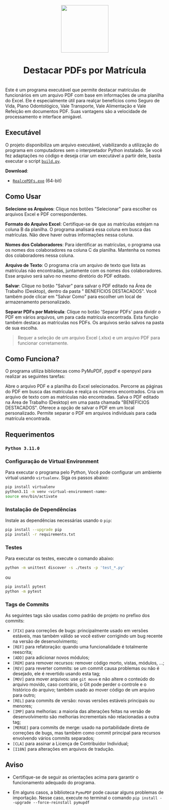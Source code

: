 <p align="center">
  <img height="150" src="resources/images/vigarista.ico">
</p>

<h1 align="center">Destacar PDFs por Matrícula</h1>
<br>
Este é um programa executável que permite destacar matrículas de funcionários em um arquivo PDF com base em informações de uma planilha do Excel. Ele é especialmente útil para realçar benefícios como Seguro de Vida, Plano Odontológico, Vale Transporte, Vale Alimentação e Vale Refeição em documentos PDF. Suas vantagens são a velocidade de processamento e interface amigável.

## Executável

O projeto disponibiliza um arquivo executável, viabilizando a utilização do programa em computadores sem o
interpretador Python instalado. Se você fez adaptações no código e deseja criar um executável a partir dele, basta
executar o script [`build.py`][build.py].

**Download**:

- [`RealcePDFs.exe`][latest-release] (64-bit)

[latest-release]: https://github.com/flaviodotcom/RealcePDFs/tree/main/exe

[build.py]: https://github.com/flaviodotcom/RealcePDFs/blob/main/build.py

## Como Usar

**Selecione os Arquivos**: Clique nos botões "Selecionar" para escolher os arquivos Excel e PDF correspondentes.

**Formato do Arquivo Excel**: Certifique-se de que as matrículas estejam na coluna B da planilha. O programa analisará
essa
coluna em busca das matrículas. Não deve haver outras informações nessa coluna.

**Nomes dos Colaboradores**: Para identificar as matrículas, o programa usa os nomes dos colaboradores na coluna C da
planilha. Mantenha os nomes dos colaboradores nessa coluna.

**Arquivo de Texto**: O programa cria um arquivo de texto que lista as matrículas não encontradas, juntamente com os
nomes
dos colaboradores. Esse arquivo será salvo no mesmo diretório do PDF editado.

**Salvar**: Clique no botão "Salvar" para salvar o PDF editado na Área de Trabalho (Desktop), dentro da pasta "
BENEFÍCIOS
DESTACADOS". Você também pode clicar em "Salvar Como" para escolher um local de armazenamento personalizado.

**Separar PDFs por Matrícula**: Clique no botão 'Separar PDFs' para dividir o PDF em vários arquivos, um para cada
matrícula encontrada. Esta função também destaca as matrículas nos PDFs. Os arquivos serão salvos na pasta de sua
escolha.

> Requer a seleção de um arquivo Excel (.xlsx) e um arquivo PDF para funcionar corretamente.

## Como Funciona?

O programa utiliza bibliotecas como PyMuPDF, pypdf e openpyxl para realizar as seguintes tarefas:

Abre o arquivo PDF e a planilha do Excel selecionados.
Percorre as páginas do PDF em busca das matrículas e realça os números encontrados.
Cria um arquivo de texto com as matrículas não encontradas.
Salva o PDF editado na Área de Trabalho (Desktop) em uma pasta chamada "BENEFÍCIOS DESTACADOS".
Oferece a opção de salvar o PDF em um local personalizado.
Permite separar o PDF em arquivos individuais para cada matrícula encontrada.

## Requerimentos

### `Python 3.11.0`

### Configuração de Virtual Environment

Para executar o programa pelo Python, Você pode configurar um ambiente virtual usando `virtualenv`. Siga os passos
abaixo:

```bash
pip install virtualenv
python3.11 -m venv <virtual-environment-name>
source env/bin/activate
```

### Instalação de Dependências

Instale as dependências necessárias usando o `pip`:

```bash
pip install --upgrade pip
pip install -r requirements.txt
```

### Testes

Para executar os testes, execute o comando abaixo:

```bash
python -m unittest discover -s ./tests -p 'test_*.py'
```

ou

```bash
pip install pytest
python -m pytest
```

### Tags de Commits

As seguintes tags são usadas como padrão de projeto no prefixo dos commits:

- `[FIX]` para correções de bugs: principalmente usado em versões estáveis, mas também válido se você estiver corrigindo
  um bug recente na versão de desenvolvimento;
- `[REF]` para refatoração: quando uma funcionalidade é totalmente reescrita;
- `[ADD]` para adicionar novos módulos;
- `[REM]` para remover recursos: remover código morto, vistas, módulos, ...;
- `[REV]` para reverter commits: se um commit causa problemas ou não é desejado, ele é revertido usando esta tag;
- `[MOV]` para mover arquivos: use `git move` e não altere o conteúdo do arquivo movido, caso contrário, o Git pode
  perder o controle e o histórico do arquivo; também usado ao mover código de um arquivo para outro;
- `[REL]` para commits de versão: novas versões estáveis principais ou menores;
- `[IMP]` para melhorias: a maioria das alterações feitas na versão de desenvolvimento são melhorias incrementais não
  relacionadas a outra tag;
- `[MERGE]` para commits de merge: usado na portabilidade direta de correções de bugs, mas também como commit principal
  para recursos envolvendo vários commits separados;
- `[CLA]` para assinar a Licença de Contribuidor Individual;
- `[I18N]` para alterações em arquivos de tradução.

## Aviso

- Certifique-se de seguir as orientações acima para garantir o funcionamento adequado do programa.


- Em alguns casos, a biblioteca `PymuPDF` pode causar alguns problemas de importação. Nesse caso, execute no terminal o
  comando `pip install --upgrade --force-reinstall pymupdf`

